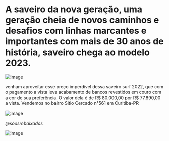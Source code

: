 # A saveiro da nova geração, uma geração cheia de novos caminhos e desafios com linhas marcantes e importantes com mais de 30 anos de história, saveiro chega ao modelo 2023.

![image](https://user-images.githubusercontent.com/113137924/197024625-0209ce00-c857-46e5-b421-3626f62e886f.png)


venham aproveitar esse preço imperdível dessa saveiro surf 2022, que com o pagamento a vista leva acabamento de bancos revestidos em couro com a cor de sua preferência.
O valor dela é de R$ 80.000,00 por R$ 77.890,00 a vista. Vendemos no bairro Sitio Cercado n°561 em Curitiba-PR

![image](https://user-images.githubusercontent.com/113137924/197025674-5d5afef2-91bb-4dc9-8c80-5981541aebad.png)ㅤ


_@sóosrebaixados_

![image](https://user-images.githubusercontent.com/113137924/197040626-4e709ca0-5c52-405d-850a-4e9964049757.png)
